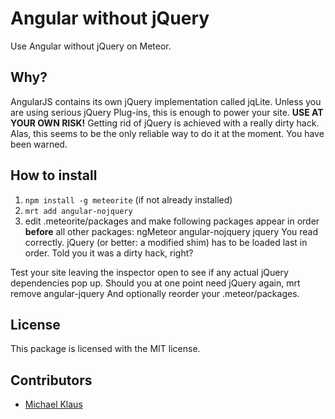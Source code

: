 # Angular without jQuery

Use Angular without jQuery on Meteor.

## Why?

AngularJS contains its own jQuery implementation called jqLite. Unless you are using serious jQuery Plug-ins, this is enough to power your site.
**USE AT YOUR OWN RISK!**
Getting rid of jQuery is achieved with a really dirty hack. Alas, this seems to be the only reliable way to do it at the moment. You have been warned.

## How to install

1. `npm install -g meteorite` (if not already installed)
2. `mrt add angular-nojquery`
3. edit .meteorite/packages and make following packages appear in order **before** all other packages:
	ngMeteor
	angular-nojquery
	jquery
You read correctly. jQuery (or better: a modified shim) has to be loaded last in order. Told you it was a dirty hack, right?

Test your site leaving the inspector open to see if any actual jQuery dependencies pop up. Should you at one point need jQuery again,
	mrt remove angular-jquery
And optionally reorder your .meteor/packages.

## License

This package is licensed with the MIT license.

## Contributors
- [Michael Klaus](https://github.com/QaDeS/)
